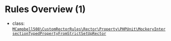 # Rules Overview (1)

- class: [`MCampbell508\CustomRectorRules\Rector\Property\PHPUnit\MockeryIntersectionTypedPropertyFromStrictSetUpRector`](/docs/mockery_property_types.md)
